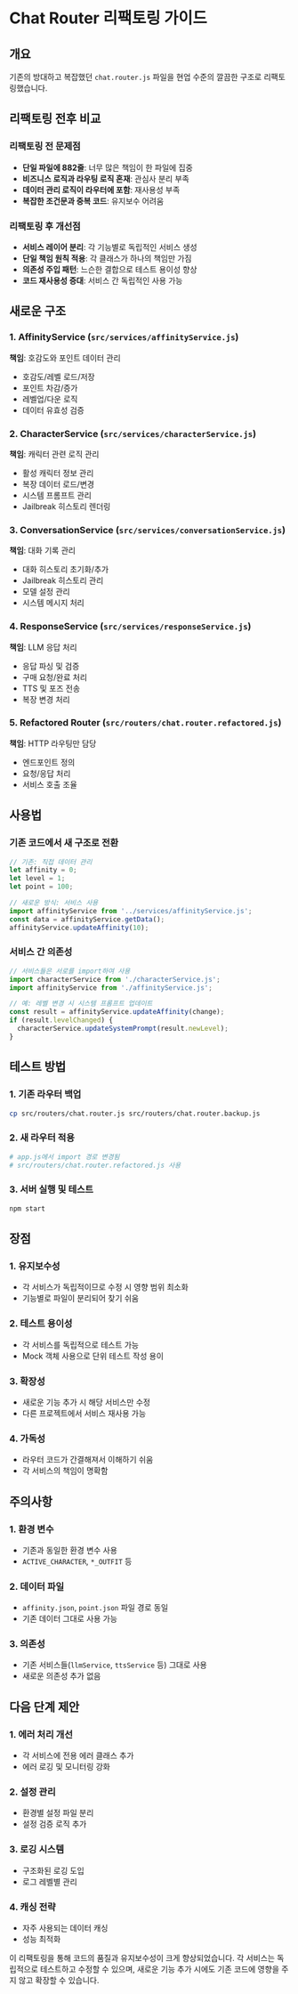 # Chat Router 리팩토링 가이드

## 개요

기존의 방대하고 복잡했던 `chat.router.js` 파일을 현업 수준의 깔끔한 구조로 리팩토링했습니다.

## 리팩토링 전후 비교

### 리팩토링 전 문제점

- **단일 파일에 882줄**: 너무 많은 책임이 한 파일에 집중
- **비즈니스 로직과 라우팅 로직 혼재**: 관심사 분리 부족
- **데이터 관리 로직이 라우터에 포함**: 재사용성 부족
- **복잡한 조건문과 중복 코드**: 유지보수 어려움

### 리팩토링 후 개선점

- **서비스 레이어 분리**: 각 기능별로 독립적인 서비스 생성
- **단일 책임 원칙 적용**: 각 클래스가 하나의 책임만 가짐
- **의존성 주입 패턴**: 느슨한 결합으로 테스트 용이성 향상
- **코드 재사용성 증대**: 서비스 간 독립적인 사용 가능

## 새로운 구조

### 1. AffinityService (`src/services/affinityService.js`)

**책임**: 호감도와 포인트 데이터 관리

- 호감도/레벨 로드/저장
- 포인트 차감/증가
- 레벨업/다운 로직
- 데이터 유효성 검증

### 2. CharacterService (`src/services/characterService.js`)

**책임**: 캐릭터 관련 로직 관리

- 활성 캐릭터 정보 관리
- 복장 데이터 로드/변경
- 시스템 프롬프트 관리
- Jailbreak 히스토리 렌더링

### 3. ConversationService (`src/services/conversationService.js`)

**책임**: 대화 기록 관리

- 대화 히스토리 초기화/추가
- Jailbreak 히스토리 관리
- 모델 설정 관리
- 시스템 메시지 처리

### 4. ResponseService (`src/services/responseService.js`)

**책임**: LLM 응답 처리

- 응답 파싱 및 검증
- 구매 요청/완료 처리
- TTS 및 포즈 전송
- 복장 변경 처리

### 5. Refactored Router (`src/routers/chat.router.refactored.js`)

**책임**: HTTP 라우팅만 담당

- 엔드포인트 정의
- 요청/응답 처리
- 서비스 호출 조율

## 사용법

### 기존 코드에서 새 구조로 전환

```javascript
// 기존: 직접 데이터 관리
let affinity = 0;
let level = 1;
let point = 100;

// 새로운 방식: 서비스 사용
import affinityService from '../services/affinityService.js';
const data = affinityService.getData();
affinityService.updateAffinity(10);
```

### 서비스 간 의존성

```javascript
// 서비스들은 서로를 import하여 사용
import characterService from './characterService.js';
import affinityService from './affinityService.js';

// 예: 레벨 변경 시 시스템 프롬프트 업데이트
const result = affinityService.updateAffinity(change);
if (result.levelChanged) {
  characterService.updateSystemPrompt(result.newLevel);
}
```

## 테스트 방법

### 1. 기존 라우터 백업

```bash
cp src/routers/chat.router.js src/routers/chat.router.backup.js
```

### 2. 새 라우터 적용

```bash
# app.js에서 import 경로 변경됨
# src/routers/chat.router.refactored.js 사용
```

### 3. 서버 실행 및 테스트

```bash
npm start
```

## 장점

### 1. 유지보수성

- 각 서비스가 독립적이므로 수정 시 영향 범위 최소화
- 기능별로 파일이 분리되어 찾기 쉬움

### 2. 테스트 용이성

- 각 서비스를 독립적으로 테스트 가능
- Mock 객체 사용으로 단위 테스트 작성 용이

### 3. 확장성

- 새로운 기능 추가 시 해당 서비스만 수정
- 다른 프로젝트에서 서비스 재사용 가능

### 4. 가독성

- 라우터 코드가 간결해져서 이해하기 쉬움
- 각 서비스의 책임이 명확함

## 주의사항

### 1. 환경 변수

- 기존과 동일한 환경 변수 사용
- `ACTIVE_CHARACTER`, `*_OUTFIT` 등

### 2. 데이터 파일

- `affinity.json`, `point.json` 파일 경로 동일
- 기존 데이터 그대로 사용 가능

### 3. 의존성

- 기존 서비스들(`llmService`, `ttsService` 등) 그대로 사용
- 새로운 의존성 추가 없음

## 다음 단계 제안

### 1. 에러 처리 개선

- 각 서비스에 전용 에러 클래스 추가
- 에러 로깅 및 모니터링 강화

### 2. 설정 관리

- 환경별 설정 파일 분리
- 설정 검증 로직 추가

### 3. 로깅 시스템

- 구조화된 로깅 도입
- 로그 레벨별 관리

### 4. 캐싱 전략

- 자주 사용되는 데이터 캐싱
- 성능 최적화

이 리팩토링을 통해 코드의 품질과 유지보수성이 크게 향상되었습니다. 각 서비스는 독립적으로 테스트하고 수정할 수 있으며, 새로운 기능 추가 시에도 기존 코드에 영향을 주지 않고 확장할 수 있습니다.
